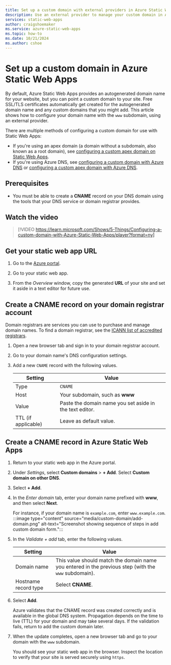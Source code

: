 ```yaml
---
title: Set up a custom domain with external providers in Azure Static Web Apps
description: Use an external provider to manage your custom domain in Azure Static Web Apps.
services: static-web-apps
author: craigshoemaker
ms.service: azure-static-web-apps
ms.topic: how-to
ms.date: 10/21/2024
ms.author: cshoe
---
```


# Set up a custom domain in Azure Static Web Apps

By default, Azure Static Web Apps provides an autogenerated domain name for your website, but you can point a custom domain to your site. Free SSL/TLS certificates automatically get created for the autogenerated domain name and any custom domains that you might add. This article shows how to configure your domain name with the `www` subdomain, using an external provider.

There are multiple methods of configuring a custom domain for use with Static Web Apps:

- If you're using an apex domain (a domain without a subdomain, also known as a root domain), see [configuring a custom apex domain on Static Web Apps](apex-domain-external.md).
- If you're using Azure DNS, see [configuring a custom domain with Azure DNS](custom-domain-azure-dns.md) or [configuring a custom apex domain with Azure DNS](apex-domain-azure-dns.md).

## Prerequisites

- You must be able to create a **CNAME** record on your DNS domain using the tools that your DNS service or domain registrar provides.

## Watch the video

> [!VIDEO https://learn.microsoft.com/Shows/5-Things/Configuring-a-custom-domain-with-Azure-Static-Web-Apps/player?format=ny]

## Get your static web app URL

1. Go to the [Azure portal](https://portal.azure.com).

1. Go to your static web app.

1. From the *Overview* window, copy the generated **URL** of your site and set it aside in a text editor for future use.

## Create a CNAME record on your domain registrar account

Domain registrars are services you can use to purchase and manage domain names. To find a domain registrar, see the [ICANN list of accredited registrars](https://www.icann.org/en/accredited-registrars).

1. Open a new browser tab and sign in to your domain registrar account.

1. Go to your domain name's DNS configuration settings.

1. Add a new `CNAME` record with the following values.

    | Setting | Value |
    |--|--|
    | Type | `CNAME` |
    | Host | Your subdomain, such as **www** |
    | Value | Paste the domain name you set aside in the text editor. |
    | TTL (if applicable) | Leave as default value. |

## Create a CNAME record in Azure Static Web Apps

1. Return to your static web app in the Azure portal.

1. Under *Settings*, select **Custom domains** > **+ Add**. Select **Custom domain on other DNS**.

1. Select **+ Add**.

1. In the *Enter domain* tab, enter your domain name prefixed with **www**, and then select **Next**.

    For instance, if your domain name is `example.com`, enter `www.example.com`.
    :::image type="content" source="media/custom-domain/add-domain.png" alt-text="Screenshot showing sequence of steps in add custom domain form.":::

1. In the *Validate + add* tab, enter the following values.

    | Setting | Value |
    |---|---|
    | Domain name | This value should match the domain name you entered in the previous step (with the `www` subdomain). |
    | Hostname record type | Select **CNAME**. |

1. Select **Add**.

   Azure validates that the CNAME record was created correctly and is available in the global DNS system.  Propagation depends on the time to live (TTL) for your domain and may take several days. If the validation fails, return to add the custom domain later.

1. When the update completes, open a new browser tab and go to your domain with the `www` subdomain.

    You should see your static web app in the browser. Inspect the location to verify that your site is served securely using `https`.
